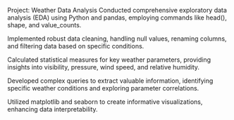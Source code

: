 Project: Weather Data Analysis
Conducted comprehensive exploratory data analysis (EDA) using Python and pandas, employing commands like head(), shape, and value_counts.

Implemented robust data cleaning, handling null values, renaming columns, and filtering data based on specific conditions.

Calculated statistical measures for key weather parameters, providing insights into visibility, pressure, wind speed, and relative humidity.

Developed complex queries to extract valuable information, identifying specific weather conditions and exploring parameter correlations.

Utilized matplotlib and seaborn to create informative visualizations, enhancing data interpretability.
